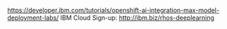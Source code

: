 https://developer.ibm.com/tutorials/openshift-ai-integration-max-model-deployment-labs/
IBM Cloud Sign-up: http://ibm.biz/rhos-deeplearning
